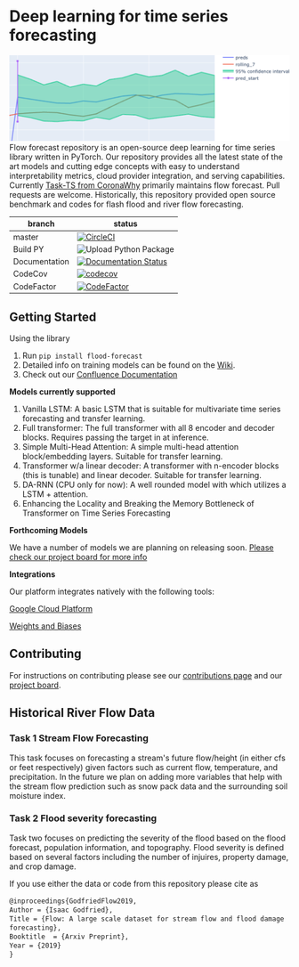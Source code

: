 # Deep learning for time series forecasting
![Example image](https://raw.githubusercontent.com/CoronaWhy/task-ts/master/images/Picture1.png)
Flow forecast repository is an open-source deep learning for time series library written in PyTorch. Our repository provides all the latest state of the art models and cutting edge concepts with easy to understand interpretability metrics, cloud provider integration, and serving capabilities. Currently [Task-TS from CoronaWhy](https://github.com/CoronaWhy/task-ts/wiki) primarily maintains flow forecast. Pull requests are welcome. Historically, this repository provided open source benchmark and codes for flash flood and river flow forecasting. 

| branch  | status                                                                                                                                                                                                            |
| ---     | ---                                                                                                                                                                                                               |
| master  | [![CircleCI](https://circleci.com/gh/AIStream-Peelout/flow-forecast.svg?style=svg&circle-token=f7be0a4863710165969ba0903fa471f08a347df1)](https://circleci.com/gh/AIStream-Peelout/flow-forecast)                 |
| Build PY| ![Upload Python Package](https://github.com/AIStream-Peelout/flow-forecast/workflows/Upload%20Python%20Package/badge.svg)|
| Documentation | [![Documentation Status](https://readthedocs.org/projects/flow-forecast/badge/?version=latest)](https://flow-forecast.readthedocs.io/en/latest/?badge=latest)|
| CodeCov| [![codecov](https://codecov.io/gh/AIStream-Peelout/flow-forecast/branch/master/graph/badge.svg)](https://codecov.io/gh/AIStream-Peelout/flow-forecast)|
| CodeFactor| [![CodeFactor](https://www.codefactor.io/repository/github/aistream-peelout/flow-forecast/badge)](https://www.codefactor.io/repository/github/aistream-peelout/flow-forecast)|
## Getting Started 

Using the library
1. Run `pip install flood-forecast`
2. Detailed info on training models can be found on the [Wiki](https://github.com/AIStream-Peelout/flow-forecast/wiki/Training-models).
3. Check out our [Confluence Documentation](https://flow-forecast.atlassian.net/wiki/spaces/FF/overview)

**Models currently supported**

1. Vanilla LSTM: A basic LSTM that is suitable for multivariate time series forecasting and transfer learning. 
2. Full transformer: The full transformer with all 8 encoder and decoder blocks. Requires passing the target in at inference. 
3. Simple Multi-Head Attention: A simple multi-head attention block/embedding layers. Suitable for transfer learning.
4. Transformer w/a linear decoder: A transformer with n-encoder blocks (this is tunable) and linear decoder. Suitable for transfer learning.
5. DA-RNN (CPU only for now): A well rounded model with which utilizes a LSTM + attention. 
6. Enhancing the Locality and Breaking the Memory Bottleneck of Transformer on Time Series Forecasting

**Forthcoming Models**

We have a number of models we are planning on releasing soon. [Please check our project board for more info](https://github.com/AIStream-Peelout/flow-forecast/projects/5)

**Integrations**

Our platform integrates natively with the following tools:

[Google Cloud Platform](https://github.com/AIStream-Peelout/flow-forecast/wiki/Cloud-Provider-Integration) 

[Weights and Biases](https://www.wandb.com/)

## Contributing 

For instructions on contributing please see our [contributions page](https://flow-forecast.atlassian.net/wiki/spaces/FF/pages/11403276/Contributing) and our [project board](https://github.com/AIStream-Peeloutt/flow-forecast/projects). 


## Historical River Flow Data  

### Task 1 Stream Flow Forecasting 
This task focuses on forecasting a stream's future flow/height (in either cfs or feet respectively) given factors such as current flow, temperature, and precipitation. In the future we plan on adding more variables that help with the stream flow prediction such as snow pack data and the surrounding soil moisture index. 

### Task 2 Flood severity forecasting
Task two focuses on predicting the severity of the flood based on the flood forecast, population information, and topography. Flood severity is defined based on several factors including the number of injuires, property damage, and crop damage.

If you use either the data or code from this repository please cite as
```
@inproceedings{GodfriedFlow2019,
Author = {Isaac Godfried},
Title = {Flow: A large scale dataset for stream flow and flood damage forecasting},
Booktitle  = {Arxiv Preprint},
Year = {2019}
}
```
 
